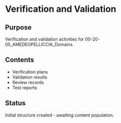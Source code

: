# Verification and Validation

## Purpose
Verification and validation activities for 00-20-05_AMEDEOPELLICCIA_Domains.

## Contents
- Verification plans
- Validation results
- Review records
- Test reports

## Status
Initial structure created - awaiting content population.
